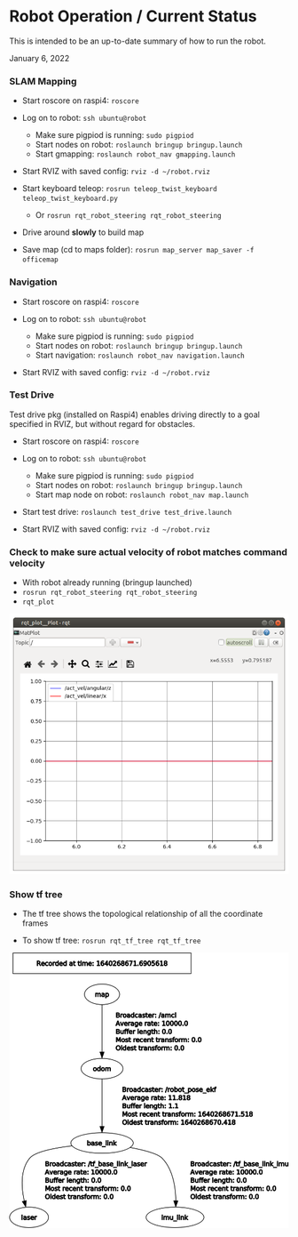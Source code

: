 # Robot Operation / Current Status
This is intended to be an up-to-date summary of how to run the robot.

January 6, 2022
### SLAM Mapping

* Start roscore on raspi4: `roscore`

* Log on to robot: `ssh ubuntu@robot`
    * Make sure pigpiod is running: `sudo pigpiod`
    * Start nodes on robot: `roslaunch bringup bringup.launch`
    * Start gmapping: `roslaunch robot_nav gmapping.launch`
* Start RVIZ with saved config: `rviz -d ~/robot.rviz`
* Start keyboard teleop: `rosrun teleop_twist_keyboard teleop_twist_keyboard.py`
    * Or `rosrun rqt_robot_steering rqt_robot_steering`
* Drive around **slowly** to build map
* Save map (cd to maps folder): `rosrun map_server map_saver -f officemap`

### Navigation

* Start roscore on raspi4: `roscore`

* Log on to robot: `ssh ubuntu@robot`
    * Make sure pigpiod is running: `sudo pigpiod`
    * Start nodes on robot: `roslaunch bringup bringup.launch`
    * Start navigation: `roslaunch robot_nav navigation.launch` 
* Start RVIZ with saved config: `rviz -d ~/robot.rviz`

### Test Drive
Test drive pkg (installed on Raspi4) enables driving directly to a goal specified in RVIZ, but without regard for obstacles.

* Start roscore on raspi4: `roscore`

* Log on to robot: `ssh ubuntu@robot`
    * Make sure pigpiod is running: `sudo pigpiod`
    * Start nodes on robot: `roslaunch bringup bringup.launch`
    * Start map node on robot: `roslaunch robot_nav map.launch`

* Start test drive: `roslaunch test_drive test_drive.launch` 
* Start RVIZ with saved config: `rviz -d ~/robot.rviz`

### Check to make sure actual velocity of robot matches command velocity
* With robot already running (bringup launched)
* `rosrun rqt_robot_steering rqt_robot_steering`
* `rqt_plot`

![RQT Plot](figures/rqt_plot.png)

### Show tf tree
* The tf tree shows the topological relationship of all the coordinate frames

* To show tf tree: `rosrun rqt_tf_tree rqt_tf_tree`

![tf tree](figures/tf-tree.png)

